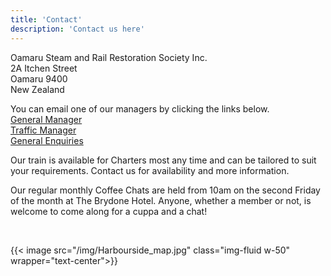 ```yaml
---
title: 'Contact'
description: 'Contact us here'
---
```


Oamaru Steam and Rail Restoration Society Inc.\
2A Itchen Street\
Oamaru 9400\
New Zealand

You can email one of our managers by clicking the links below.\
[General Manager](mailto:generalmanager@oamaru-steam.org.nz)\
[Traffic Manager](mailto:trafficmanager@oamaru-steam.org.nz)\
[General Enquiries](mailto:info@oamaru-steam.org.nz)

Our train is available for Charters most any time and can be tailored to suit your requirements.  Contact us for availability and more information.

Our regular monthly Coffee Chats are held from 10am on the second Friday of the month at The Brydone Hotel. Anyone, whether a member or not, is welcome to come along for a cuppa and a chat!

&nbsp;


{{< image src="/img/Harbourside_map.jpg" class="img-fluid w-50" wrapper="text-center">}}